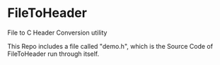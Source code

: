 
# FileToHeader

File to C Header Conversion utility

This Repo includes a file called "demo.h", which is the Source Code of FileToHeader run through itself.
